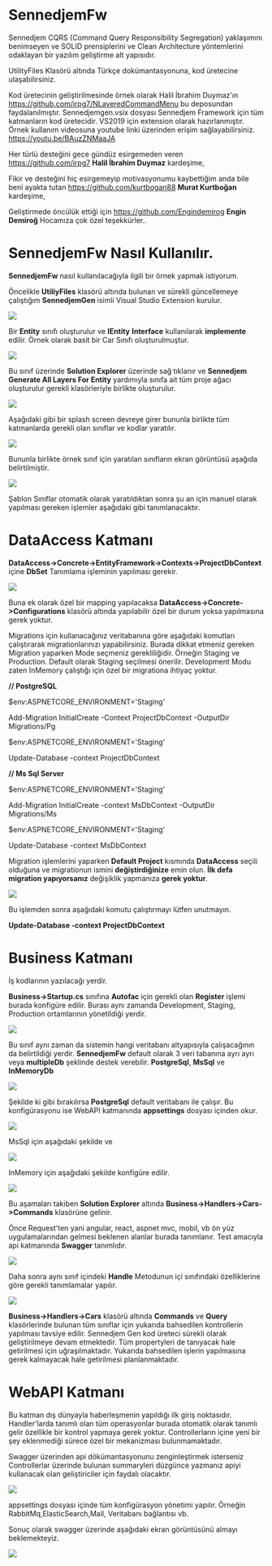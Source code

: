 # SennedjemFw
Sennedjem CQRS (Command Query Responsibility Segregation) yaklaşımını benimseyen ve SOLID prensiplerini ve Clean Architecture yöntemlerini odaklayan bir yazılım geliştirme alt yapısıdır.

UtilityFiles Klasörü altında Türkçe dokümantasyonuna, kod üretecine ulaşabilirsiniz. 

Kod üretecinin geliştirilmesinde örnek olarak Halil İbrahim Duymaz'ın https://github.com/irpg7/NLayeredCommandMenu bu deposundan faydalanılmıştır.
Sennedjemgen.vsix dosyası Sennedjem Framework için tüm katmanların kod üretecidir. VS2019 için extension olarak hazırlanmıştır. Örnek kullanım videosuna youtube linki üzerinden erişim sağlayabilirsiniz. https://youtu.be/BAuzZNMaaJA

Her türlü desteğini gece gündüz esirgemeden veren https://github.com/irpg7 **Halil İbrahim Duymaz** kardeşime,

Fikir ve desteğini hiç esirgemeyip motivasyonumu kaybettiğim anda bile beni ayakta tutan https://github.com/kurtbogan88 **Murat Kurtboğan** kardeşime,

Geliştirmede öncülük ettiği için https://github.com/Engindemirog **Engin Demiroğ** Hocamıza çok özel teşekkürler..

SennedjemFw Nasıl Kullanılır.
=============================
**SennedjemFw** nasıl
kullanılacağıyla ilgili bir örnek yapmak istiyorum.

Öncelikle **UtiliyFiles** klasörü altında bulunan ve sürekli güncellemeye çalıştığım **SennedjemGen** isimli Visual Studio Extension
kurulur.

![](./sfwMedia/media/image1.png)

Bir **Entity** sınıfı oluşturulur ve **IEntity** **Interface**
kullanılarak **implemente** edilir. Örnek olarak basit bir Car Sınıfı
oluşturulmuştur.

![](./sfwMedia/media/image2.png)

Bu sınıf üzerinde **Solution Explorer** üzerinde sağ tıklanır ve
**Sennedjem Generate All Layers For Entity** yardımıyla sınıfa ait tüm
proje ağacı oluşturulur gerekli klasörleriyle birlikte oluşturulur.

![](./sfwMedia/media/image3.png)

Aşağıdaki gibi bir splash screen devreye girer bununla birlikte tüm
katmanlarda gerekli olan sınıflar ve kodlar yaratılır.

![](./sfwMedia/media/image4.png)

Bununla birlikte örnek sınıf için yaratılan sınıfların ekran görüntüsü
aşağıda belirtilmiştir.

![](./sfwMedia/media/image5.png)

Şablon Sınıflar otomatik olarak yaratıldıktan sonra şu an için manuel
olarak yapılması gereken işlemler aşağıdaki gibi tanımlanacaktır.

DataAccess Katmanı
==================

**DataAccess-\>Concrete-\>EntityFramework-\>Contexts-\>ProjectDbContext**
içine **DbSet** Tanımlama işleminin yapılması gerekir.

![](./sfwMedia/media/image6.png)

Buna ek olarak özel bir mapping yapılacaksa
**DataAccess-\>Concrete-\>Configurations** klasörü altında yapılabilir
özel bir durum yoksa yapılmasına gerek yoktur.

Migrations için kullanacağınız veritabanına göre aşağıdaki komutları
çalıştırarak migrationlarınızı yapabilirsiniz. Burada dikkat etmeniz gereken Migration yaparken Mode seçmeniz gerekliliğidir.
Örneğin Staging ve Production. Default olarak Staging seçilmesi önerilir. Development Modu zaten InMemory çalıştığı için özel bir migrationa ihtiyaç yoktur.

**// PostgreSQL**

$env:ASPNETCORE_ENVIRONMENT='Staging'

Add-Migration InitialCreate -Context ProjectDbContext -OutputDir Migrations/Pg

$env:ASPNETCORE_ENVIRONMENT='Staging'

Update-Database -context ProjectDbContext

**// Ms Sql Server**

$env:ASPNETCORE_ENVIRONMENT='Staging'

Add-Migration InitialCreate -context MsDbContext -OutputDir Migrations/Ms

$env:ASPNETCORE_ENVIRONMENT='Staging'

Update-Database -context MsDbContext

Migration işlemlerini yaparken **Default Project** kısmında
**DataAccess** seçili olduğuna ve migrationun ismini
**değiştirdiğinize** emin olun. **İlk defa migration yapıyorsanız**
değişiklik yapmanıza **gerek yoktur**.

![](./sfwMedia/media/image7.png)

Bu işlemden sonra aşağıdaki komutu çalıştırmayı lütfen unutmayın.

**Update-Database -context ProjectDbContext**

Business Katmanı
================

İş kodlarının yazılacağı yerdir.

**Business-\>Startup.cs** sınıfına
**Autofac** için gerekli olan **Register** işlemi burada konfigüre
edilir. Burası aynı zamanda Development, Staging, Production ortamlarının yönetildiği yerdir.

![](./sfwMedia/media/image8.png)

Bu sınıf aynı zaman da sistemin hangi veritabanı altyapısıyla
çalışacağının da belirtildiği yerdir. **SennedjemFw** default olarak 3
veri tabanına ayrı ayrı veya **multipleDb** şeklinde destek verebilir.
**PostgreSql**, **MsSql** ve **InMemoryDb**

![](./sfwMedia/media/image9.png)

Şekilde ki gibi bırakılırsa **PostgreSql** default veritabanı ile
çalışır. Bu konfigürasyonu ise WebAPI katmanında **appsettings** dosyası
içinden okur.

![](./sfwMedia/media/image10.png)

MsSql için aşağıdaki şekilde ve

![](./sfwMedia/media/image11.png)

InMemory için aşağıdaki şekilde konfigüre edilir.

![](./sfwMedia/media/image12.png)

Bu aşamaları takiben **Solution Explorer** altında
**Business-\>Handlers-\>Cars-\>Commands** klasörüne gelinir.

Önce Request'ten yani angular, react, aspnet mvc, mobil, vb ön yüz
uygulamalarından gelmesi beklenen alanlar burada tanımlanır. Test
amacıyla api katmanında **Swagger** tanımlıdır.

![](./sfwMedia/media/image13.png)

Daha sonra aynı sınıf içindeki **Handle** Metodunun içi sınıfındaki
özelliklerine göre gerekli tanımlamalar yapılır.

![](./sfwMedia/media/image14.png)

**Business-\>Handlers-\>Cars** klasörü altında **Commands** ve **Query**
klasörlerinde bulunan tüm sınıflar için yukarıda bahsedilen kontrollerin
yapılması tavsiye edilir. Sennedjem Gen kod üreteci sürekli olarak
geliştirilmeye devam etmektedir. Tüm propertyleri de tanıyacak hale
getirilmesi için uğraşılmaktadır. Yukarıda bahsedilen işlerin
yapılmasına gerek kalmayacak hale getirilmesi planlanmaktadır.

WebAPI Katmanı
==============

Bu katman dış dünyayla haberleşmenin yapıldığı ilk giriş noktasıdır.
Handler'larda tanımlı olan tüm operasyonlar burada otomatik olarak
tanımlı gelir özellikle bir kontrol yapmaya gerek yoktur.
Controllerların içine yeni bir şey eklenmediği sürece özel bir
mekanizması bulunmamaktadır.

Swagger üzerinden api dökümantasyonunu zenginleştirmek isterseniz
Controllerlar üzerinde bulunan summaryleri düzgünce yazmanız apiyi
kullanacak olan geliştiriciler için faydalı olacaktır.

![](./sfwMedia/media/image15.png)

appsettings dosyası içinde tüm konfigürasyon yönetimi yapılır. Örneğin
RabbitMq,ElasticSearch,Mail, Veritabanı bağlantısı vb.

Sonuç olarak swagger üzerinde aşağıdaki ekran görüntüsünü almayı
beklemekteyiz.

![](./sfwMedia/media/image16.png)



